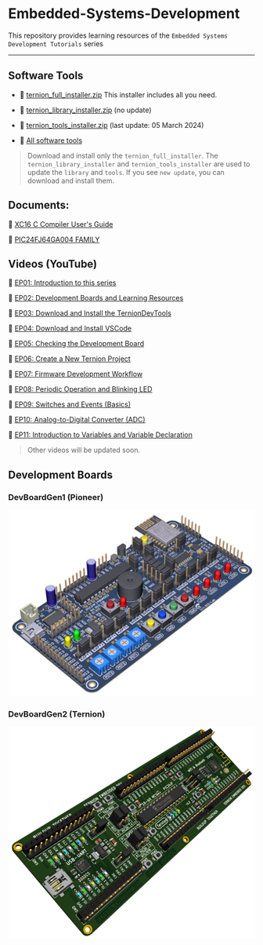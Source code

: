 # Embedded-Systems-Development
This repository provides learning resources of the `Embedded Systems Development Tutorials` series

---

## Software Tools

- :floppy_disk: [ternion_full_installer.zip](https://drive.google.com/file/d/1p5xKjNtWMkip_j8TWxl69MGJGkMsb7DU/view?usp=sharing) This installer includes all you need.
  
- :floppy_disk: [ternion_library_installer.zip](https://drive.google.com/file/d/1QA_oE0H3pMjCHzVteBT_uBbI-3yAAMnq/view?usp=sharing) (no update)

- :floppy_disk: [ternion_tools_installer.zip](https://drive.google.com/file/d/160y1VxjB0OcvMvXvsZEnk9T65kMawAfG/view?usp=sharing) (last update: 05 March 2024)

- :floppy_disk: [All software tools](https://drive.google.com/drive/folders/1Du3LzJ2vCQVqI7TTh7TJsF7wNZv_C8Vi)

>Download and install only the `ternion_full_installer`. The `ternion_library_installer` and `ternion_tools_installer` are used to update the `library` and `tools`. If you see `new update`, you can download and install them.

## Documents:

:book: [XC16 C Compiler User's Guide](https://ww1.microchip.com/downloads/en/DeviceDoc/MPLAB%20XC16%20C%20Compiler%20Users%20Guide%20DS50002071.pdf)

:book: [PIC24FJ64GA004 FAMILY](https://ww1.microchip.com/downloads/aemDocuments/documents/OTH/ProductDocuments/DataSheets/39881e.pdf)

## Videos (YouTube)

:movie_camera: [EP01: Introduction to this series](https://youtu.be/R_Hrb4gQyqM)

:movie_camera: [EP02: Development Boards and Learning Resources](https://youtu.be/EwJMqaTC3D0)

:movie_camera: [EP03: Download and Install the TernionDevTools](https://youtu.be/reyd67Kq404)

:movie_camera: [EP04: Download and Install VSCode](https://youtu.be/Z9Q771oWSYI)

:movie_camera: [EP05: Checking the Development Board](https://youtu.be/G7Cq0YQgtoo)

:movie_camera: [EP06: Create a New Ternion Project](https://youtu.be/1ZyPyZuMCwA)

:movie_camera: [EP07:  Firmware Development Workflow](https://youtu.be/DiKG8eBf54Y)

:movie_camera: [EP08:  Periodic Operation and Blinking LED](https://youtu.be/vuMPcCpqx5k)

:movie_camera: [EP09:  Switches and Events (Basics)](https://youtu.be/Yul2FaMqmug)

:movie_camera: [EP10:  Analog-to-Digital Converter (ADC)](https://youtu.be/cqQ0Wxi7YEI)

:movie_camera: [EP11:  Introduction to Variables and Variable Declaration](https://youtu.be/_hx1HK8BxpU)

>Other videos will be updated soon.


## Development Boards

### DevBoardGen1 (Pioneer)

<img src="./docs/images/pioneer.png" width="600">


### DevBoardGen2 (Ternion)

<img src="./docs/images/ternion.png" width="600">